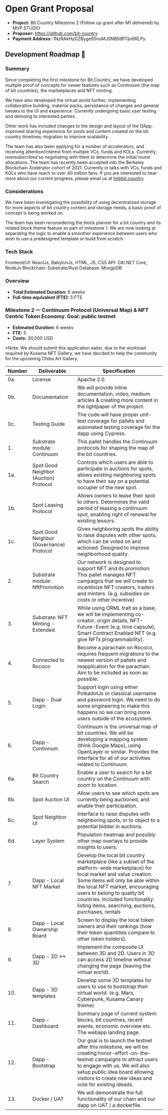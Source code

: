 # Open Grant Proposal

* **Project:** Bit.Country Milestone 2 (Follow up grant after M1 delivered) by MVP.STUDIO
* **Proposer:** https://github.com/bit-country
* **Payment Address:** 1NzRAkHyDZByge95nuMJSNB5tBTQo6RLPy

## Development Roadmap :nut_and_bolt: 

### Summary
Since completing the first milestone for Bit.Country, we have developed multiple proof of concepts for newer features such as Continuum (the map of bit countries), the marketplaces and NFT minting. 

We have also developed the virtual world further, implementing collaborative building, material packs, persistance of changes and general tweaks to the UI and experience. Currently undergoing basic user testing and demoing to interested parties. 

Other work has included changes to the design and layout of the DApp; improved sharing experience for posts and content created on the bit country timelines; migration to improve scalability.

The team has also been applying for a number of accelerators, and receiving attention/interest from multiple VCs, funds and KOLs. Currently, oversubscribed so negotiating with them to determine the initial round allocations. The team has recently been accepted into the Berkeley Blockchain Xcelerator cohort of 2021. Currently in talks with VCs, funds and KOLs who have reach to over 40 million fans. If you are interested to hear more about our current progress, please email us at hi@bit.country

### Considerations
We have been investigating the possibility of using decentralized storage for more aspects of bit country content and storage needs, a basic proof of concept is being worked on.

The team has been reconsidering the block planner for a bit country and its related block theme feature as part of milestone 1. We are now looking at separating the logic to enable a smoother experience between users who wish to use a predesigned template or build from scratch.

### Tech Stack
Frontend/UI: ReactJs, BabylonJs, HTML, JS, CSS
API: C#/.NET Core, NodeJs
Blockchain: Substrate/Rust
Database: MongoDB


### Overview
* **Total Estimated Duration:** 6 weeks
* **Full-time equivalent (FTE):**  5 FTE.

### Milestone 2  — Continuum Protocol (Universal Map) & NFT Centric Token Economy. Goal: public testnet
* **Estimated Duration:** 6 weeks
* **FTE:**  5
* **Costs:**  30,000 USD

*Note: We should submit this application ealier, due to the workload required by Kusama NFT Gallery, we have decided to help the community for the upcoming Chiba Art Gallery.

| Number | Deliverable | Specification |
| ------------- | ------------- | ------------- |
| 0a. | License | Apache 2.0 |
| 0b. | Documentation | We will provide inline documentation, video, medium articles & creating more content in the lightpaper of the project. |
| 0c. | Testing Guide | The code will have proper unit-test coverage for pallets and automated testing coverage for the dapp using Cypress. | 
| 1. | Substrate module: Continuum | This pallet handles the Continuum protocols for shaping the map of the bit countries. |
| 1a. | Spot Good Neighbor (Auction) Protocol | Controls which users are able to participate in auctions for spots, allows existing neighboring spots to have their say on a potential occupier of the new spot. |
| 1b. | Spot Leasing Protocol | Allows owners to lease their spot to others. Determines the valid period of leasing a continuum spot, enabling right of renewal for existing lessors. |
| 1c. | Spot Good Neighbor (Governance) Protocol | Gives neighboring spots the ability to raise disputes with other spots, which can be voted on and actioned. Designed to improve neighborhood quality. |
| 2. | Substrate module: NftPromotion | Our network is designed to support NFT and its promotion. This pallet manages NFT campaigns that we will create to incentivize NFT creators, traders and minters. (e.g. subsidies on costs or other incentive) |
|	3.	|	Substrate: NFT Minting - Extended |	While using ORML trait as a base, we will be implementing co-creator, origin details, NFT-Future-Event (e.g. time capsule), Smart Contract Enabled NFT (e.g. give NFTs programmability). |
| 4. | Connected to Rococo | Become a parachain on Rococo, requires frequent migrations to the newest version of pallets and reapplication for the parachain. Aim to be included as soon as possible. |
|	5. |	Dapp - Dual Login |	Support login using either PolkadotJs or classical username and password login. We need to do some engineering to make this happens so we can bring more users outside of the ecosystem. |
|	6. |	Dapp - Continnum	|	Continuum is the universal map of bit countries. We will be developing a mapping system (think Google Maps), using OpenLayer or similar. Provides the interface for all of our activities related to Continuum. |
| 6a. | Bit Country Search | Enable a user to search for a bit country on the Continuum with zoom to location. |
| 6b. | Spot Auction UI | Allow users to see which spots are currently being auctioned, and enable their participation. |
| 6c. | Spot Neighbor UI | Interface to raise disputes with neighboring spots, or to object to a potential bidder in auctions. |
| 6d. | Layer System | Population heatmap and possibly other map overlays to provide insights to users. |
|	7.	|	Dapp - Local NFT Market	|	Develop the local bit country marketplace (like a subset of the platform-wide marketplace) for local market and value creation. Some items will only be able within the local NFT market, encouraging users to belong to quality bit countries. Included functionality: listing items, searching, auctions, purchases, rentals |
|	8.	|	Dapp - Local Ownership Board	|	Screen to display the local token owners and their rankings (how their token quantities compare to other token holders). |
|	9.	|	Dapp - 2D <-> 3D	|	Implement the composite UI between 3D and 2D. Users in 3D can access 2D timeline without changing the page (leaving the virtual world). |
|	10.	|	Dapp - 3D templates	|	Develop some 3D templates for users to use to bootstrap their virtual world. (e.g. Mars, Cyberpunk, Kusama Canary theme) |
|	11.	|	Dapp - Dashboard |	Summary page of current system: blocks, bit countries, recent events, economic overview etc. The webapp landing page. |
|	12.	|	Dapp - Bootstrap	|	Our goal is to launch the testnet after this milestone, we will be creating honor-effort-on-the-testnet campaigns to attract users to engage with us. We will also setup public idea board allowing visitors to create new ideas and vote for existing ideads. |
| 13. | Docker / UAT | We will demonstrate the full functionality of our chain and our dapp on UAT / a dockerfile. |
